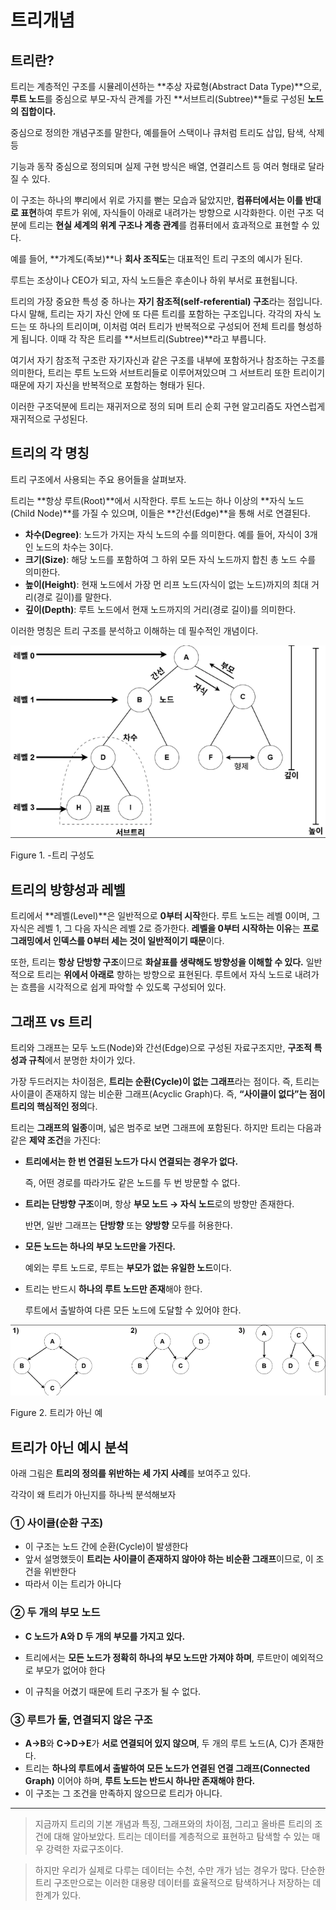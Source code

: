 # 트리개념

## 트리란?

트리는 계층적인 구조를 시뮬레이션하는 **추상 자료형(Abstract Data Type)**으로, **루트 노드**를 중심으로 부모-자식 관계를 가진 **서브트리(Subtree)**들로 구성된 **노드의 집합이다.**

중심으로 정의한 개념구조를 말한다, 예를들어 스택이나 큐처럼 트리도 삽입, 탐색, 삭제 등

기능과 동작 중심으로 정의되며 실제 구현 방식은 배열, 연결리스트 등 여러 형태로 달라질 수 있다.

이 구조는 하나의 뿌리에서 위로 가지를 뻗는 모습과 닮았지만, **컴퓨터에서는 이를 반대로 표현**하여 루트가 위에, 자식들이 아래로 내려가는 방향으로 시각화한다. 이런 구조 덕분에 트리는 **현실 세계의 위계 구조나 계층 관계**를 컴퓨터에서 효과적으로 표현할 수 있다.

예를 들어, **가계도(족보)**나 **회사 조직도**는 대표적인 트리 구조의 예시가 된다. 

루트는 조상이나 CEO가 되고, 자식 노드들은 후손이나 하위 부서로 표현됩니다.

트리의 가장 중요한 특성 중 하나는 **자기 참조적(self-referential) 구조**라는 점입니다. 다시 말해, 트리는 자기 자신 안에 또 다른 트리를 포함하는 구조입니다. 각각의 자식 노드는 또 하나의 트리이며, 이처럼 여러 트리가 반복적으로 구성되어 전체 트리를 형성하게 됩니다. 이때 각 작은 트리를 **서브트리(Subtree)**라고 부릅니다.

여기서 자기 참조적 구조란 자기자신과 같은 구조를 내부에 포함하거나 참조하는 구조를 의미한다, 트리는 루트 노드와 서브트리들로 이루어져있으며 그 서브트리 또한 트리이기 때문에 자기 자신을 반복적으로 포함하는 형태가 된다.

이러한 구조덕분에 트리는 재귀저으로 정의 되며 트리 순회 구현 알고리즘도 자연스럽게 재귀적으로 구성된다.

## 트리의 각 명칭

트리 구조에서 사용되는 주요 용어들을 살펴보자.

트리는 **항상 루트(Root)**에서 시작한다. 루트 노드는 하나 이상의 **자식 노드(Child Node)**를 가질 수 있으며, 이들은 **간선(Edge)**을 통해 서로 연결된다.

- **차수(Degree)**: 노드가 가지는 자식 노드의 수를 의미한다. 예를 들어, 자식이 3개인 노드의 차수는 3이다.
- **크기(Size)**: 해당 노드를 포함하여 그 하위 모든 자식 노드까지 합친 총 노드 수를 의미한다.
- **높이(Height)**: 현재 노드에서 가장 먼 리프 노드(자식이 없는 노드)까지의 최대 거리(경로 길이)를 말한다.
- **깊이(Depth)**: 루트 노드에서 현재 노드까지의 거리(경로 길이)를 의미한다.

이러한 명칭은 트리 구조를 분석하고 이해하는 데 필수적인 개념이다.

![이진트리구성](assets/tree_concept/Tree_Structure.png)

Figure 1. -트리 구성도

## 트리의 방향성과 레벨

트리에서 **레벨(Level)**은 일반적으로 **0부터 시작**한다. 루트 노드는 레벨 0이며, 그 자식은 레벨 1, 그 다음 자식은 레벨 2로 증가한다. **레벨을 0부터 시작하는 이유**는 **프로그래밍에서 인덱스를 0부터 세는 것이 일반적이기 때문**이다.

또한, 트리는 **항상 단방향 구조**이므로 **화살표를 생략해도 방향성을 이해할 수 있다.** 일반적으로 트리는 **위에서 아래로** 향하는 방향으로 표현된다. 루트에서 자식 노드로 내려가는 흐름을 시각적으로 쉽게 파악할 수 있도록 구성되어 있다.

## 그래프 vs 트리

트리와 그래프는 모두 노드(Node)와  간선(Edge)으로 구성된 자료구조지만, **구조적 특성과 규칙**에서 분명한 차이가 있다.

가장 두드러지는 차이점은, **트리는 순환(Cycle)이 없는 그래프**라는 점이다. 즉, 트리는 사이클이 존재하지 않는 비순환 그래프(Acyclic Graph)다. 즉, **“사이클이 없다”는 점이 트리의 핵심적인 정의**다.

트리는 **그래프의 일종**이며, 넓은 범주로 보면 그래프에 포함된다. 하지만 트리는 다음과 같은 **제약 조건**을 가진다:

- **트리에서는 한 번 연결된 노드가 다시 연결되는 경우가 없다.**
    
    즉, 어떤 경로를 따라가도 같은 노드를 두 번 방문할 수 없다.
    
- **트리는 단방향 구조**이며, 항상 **부모 노드 → 자식 노드**로의 방향만 존재한다.
    
    반면, 일반 그래프는 **단방향** 또는 **양방향** 모두를 허용한다.
    
- **모든 노드는 하나의 부모 노드만을 가진다.**
    
    예외는 루트 노드로, 루트는 **부모가 없는 유일한 노드**이다.
    
- 트리는 반드시 **하나의 루트 노드만 존재**해야 한다.
    
    루트에서 출발하여 다른 모든 노드에 도달할 수 있어야 한다.
    

![트리가아닌예](assets/tree_concept/Not_Tree_Ex.png)

Figure 2. 트리가 아닌 예

## 트리가 아닌 예시 분석

아래 그림은 **트리의 정의를 위반하는 세 가지 사례**를 보여주고 있다. 

각각이 왜 트리가 아닌지를 하나씩 분석해보자

### ① 사이클(순환 구조)

- 이 구조는 노드 간에 순환(Cycle)이 발생한다
- 앞서 설명했듯이 **트리는 사이클이 존재하지 않아야 하는 비순환 그래프**이므로, 이 조건을 위반한다
- 따라서 이는 트리가 아니다

### ② 두 개의 부모 노드

- **C 노드가 A와 D 두 개의 부모를 가지고 있다.**
- 트리에서는 **모든 노드가 정확히 하나의 부모 노드만 가져야 하며**,
  루트만이 예외적으로 부모가 없어야 한다

- 이 규칙을 어겼기 때문에 트리 구조가 될 수 없다.

### ③ 루트가 둘, 연결되지 않은 구조

- **A→B**와 **C→D→E**가 **서로 연결되어 있지 않으며**, 두 개의 루트 노드(A, C)가 존재한다.
- 트리는 **하나의 루트에서 출발하여 모든 노드가 연결된 연결 그래프(Connected Graph)**
  이어야 하며, **루트 노드는 반드시 하나만 존재해야 한다.**
- 이 구조는 그 조건을 만족하지 않으므로 트리가 아니다.

---

> 지금까지 트리의 기본 개념과 특징, 그래프와의 차이점, 그리고 올바른 트리의 조건에 대해 알아보았다. 트리는 데이터를 계층적으로 표현하고 탐색할 수 있는 매우 강력한 자료구조이다.
> 

> 하지만 우리가 실제로 다루는 데이터는 수천, 수만 개가 넘는 경우가 많다. 단순한 트리 구조만으로는 이러한 대용량 데이터를 효율적으로 탐색하거나 저장하는 데 한계가 있다.
>